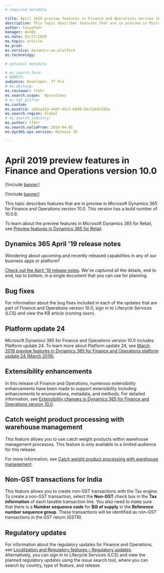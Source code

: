```yaml
---
# required metadata

title: April 2019 preview features in Finance and Operations version 10.0
description: This topic describes features that are in preview in Microsoft Dynamics 365 for Finance and Operations version 10.0. This version will be released in April 2019.
author: tonyafehr
manager: AnnBe
ms.date: 02/27/2019
ms.topic: article
ms.prod: 
ms.service: dynamics-ax-platform
ms.technology: 

# optional metadata

# ms.search.form: 
# ROBOTS: 
audience: Developer, IT Pro
# ms.devlang: 
ms.reviewer: tfehr
ms.search.scope:  Operations
# ms.tgt_pltfrm: 
ms.custom: 
ms.assetid: a362a31d-44df-45c5-b698-64c5264c592e
ms.search.region: Global
# ms.search.industry: 
ms.author: tfehr
ms.search.validFrom: 2019-04-01 
ms.dyn365.ops.version: Release 10

---
```

# April 2019 preview features in Finance and Operations version 10.0

[!include [banner](../includes/banner.md)]

[!include [banner](../includes/preview-banner.md)]

This topic describes features that are in preview in Microsoft Dynamics 365 for Finance and Operations version 10.0. This version has a build number of 10.0.8.

To learn about the preview features in Microsoft Dynamics 365 for Retail, see [Preview features in Dynamics 365 for Retail](https://docs.microsoft.com/dynamics365/unified-operations/retail/get-started/april-whats-new).

## Dynamics 365 April '19 release notes

Wondering about upcoming and recently released capabilities in any of our business apps or platform?

[Check out the April '19 release notes](https://docs.microsoft.com/en-us/business-applications-release-notes/April19/index). We've captured all the details, end to end, top to bottom, in a single document that you can use for planning.

## Bug fixes

For information about the bug fixes included in each of the updates that are part of Finance and Operations version 10.0, sign in to Lifecycle Services (LCS) and view the KB article (coming soon).

## Platform update 24

Microsoft Dynamics 365 for Finance and Operations version 10.0 includes Platform update 24. To learn more about Platform update 24, see [March 2019 preview features in Dynamics 365 for Finance and Operations platform update 24 (March 2019)](whats-new-platform-update-24.md).

## Extensibility enhancements

In this release of Finance and Operations, numerous extensibility enhancements have been made to support extensibility including enhancements to enumerations, metadata, and methods. For detailed information, see [Extensibility changes in Dynamics 365 for Finance and Operations version 10.0](../../dev-itpro/extensibility/extensibility-changes-10.md).

## Catch weight product processing with warehouse management
This feature allows you to use catch weight products within warehouse management processes. This feature is only available to a limited audience for this release. 

For more information, see [Catch weight product processing with warehouse management](../../supply-chain/warehousing/catch-weight-processing.md).

## Non-GST transactions for India 
This feature allows you to create non-GST transactions with the Tax engine. To create a non-GST transaction, select the **Non-GST** check box in the **Tax information** of each taxable transaction line. You also need to make sure that there is a **Number sequence code** for **Bill of supply** in the **Reference number sequence group**. These transactions will be identified as non-GST transactions in the GST return (GSTR). 

## Regulatory updates
For information about the regulatory updates for Finance and Operations, see [Localization and Regulatory features – Regulatory updates](../../financials/localizations/regulatory-updates.md). Alternatively, you can sign in to Lifecycle Services (LCS) and view the planned regulatory updates using the issue search tool, where you can search by country, type of feature, and release.
